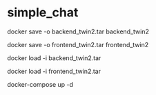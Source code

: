 # simple_chat

docker save -o backend_twin2.tar backend_twin2

docker save -o frontend_twin2.tar frontend_twin2

docker load -i backend_twin2.tar


docker load -i frontend_twin2.tar

docker-compose up -d